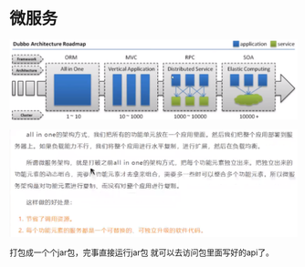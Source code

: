 # 微服务

![](../.gitbook/assets/image%20%28143%29.png)

![](../.gitbook/assets/image%20%28139%29.png)

打包成一个个jar包，完事直接运行jar包 就可以去访问包里面写好的api了。

